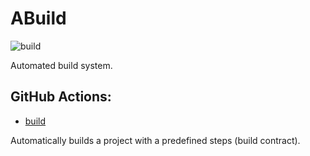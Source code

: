 # ABuild

![build](https://github.com/Agnesoft/ABuild/workflows/build/badge.svg)

Automated build system.

## GitHub Actions:

-   [build](actions/build/README.md)

Automatically builds a project with a predefined steps (build contract).
